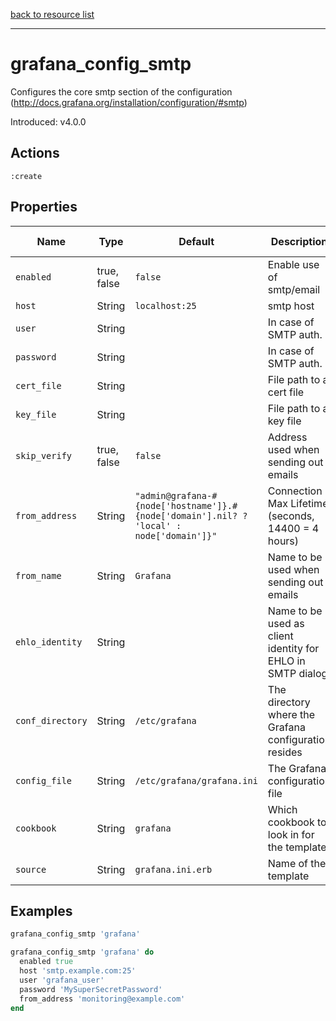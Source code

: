 [back to resource list](https://github.com/sous-chefs/grafana#resources)

---

# grafana_config_smtp

Configures the core smtp section of the configuration (http://docs.grafana.org/installation/configuration/#smtp)

Introduced: v4.0.0

## Actions

`:create`

## Properties

| Name                | Type        |  Default                                  | Description                                             | Allowed Values
| ------------------- | ----------- | ----------------------------------------- | ------------------------------------------------------- | --------------- |
| `enabled`           | true, false | `false`                                   | Enable use of smtp/email                                | true, false
| `host`              | String      | `localhost:25`                            | smtp host                                               |
| `user`              | String      |                                           | In case of SMTP auth.                                   |
| `password`          | String      |                                           | In case of SMTP auth.                                   |
| `cert_file`         | String      |                                           | File path to a cert file                                |
| `key_file`          | String      |                                           | File path to a key file                                 |
| `skip_verify`       | true, false | `false`                                   |Address used when sending out emails                     | true, false
| `from_address`      | String      | `"admin@grafana-#{node['hostname']}.#{node['domain'].nil? ? 'local' : node['domain']}"`| Connection Max Lifetime (seconds, 14400 = 4 hours)      |
| `from_name`         | String      | `Grafana`                                 | Name to be used when sending out emails                 |
| `ehlo_identity`     | String      |                                           | Name to be used as client identity for EHLO in SMTP dialog|
| `conf_directory`    | String      | `/etc/grafana`                            | The directory where the Grafana configuration resides   | Valid directory
| `config_file`       | String      | `/etc/grafana/grafana.ini`                | The Grafana configuration file                          | Valid file path
| `cookbook`          | String      | `grafana`                                 | Which cookbook to look in for the template              |
| `source`            | String      | `grafana.ini.erb`                         | Name of the template                                    |

## Examples

```ruby
grafana_config_smtp 'grafana'
```

```ruby
grafana_config_smtp 'grafana' do
  enabled true
  host 'smtp.example.com:25'
  user 'grafana_user'
  password 'MySuperSecretPassword'
  from_address 'monitoring@example.com'
end
```

